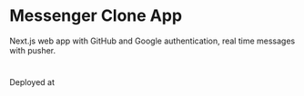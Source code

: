 # Messenger Clone App

Next.js web app with GitHub and Google authentication, real time messages with pusher.
# 
Deployed at  